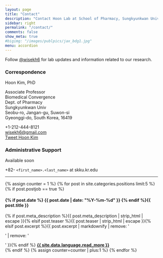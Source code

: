 ```yaml
---
layout: page
title: "Contact"
description: "Contact Hoon Lab at School of Pharmacy, Sungkyunkwan University, South Korea about available research opportunities, research collaboration, and/or correspondence related to published manuscripts. Includes mailing address, lab location, driving directions."
sidebar: right
permalink: "/contact/"
comments: false
show_meta: true
#bigimg: "/images/publpics/jax_bdg1.jpg"
menu: accordion
---
```


<i class="fa fa-twitter"></i> Follow <a href="https://twitter.com/wisekh6" title="Follow @wisekh6" alt="Follow @wisekh6">@wisekh6</a> for lab updates and information related to our research.

### Correspondence

Hoon Kim, PhD  

Associate Professor  
Biomedical Convergence    
Dept. of Pharmacy    
Sungkyunkwan Univ        
Seobu-ro, Jangan-gu, Suwon-si    
Gyeonggi-do, South Korea, 16419


<i class="fa fa-phone"></i> +1-212-444-8121  
<i class="fa fa-paper-plane"></i> <wisekh6@gmail.com>  
<i class="fa fa-twitter"></i> <a href="https://twitter.com/intent/tweet?via={{ site.owner.twitter }}&amp;hashtags=website" target="_blank" title="Tweet Hoon Kim">Tweet Hoon Kim</a>  

### Administrative Support

Available soon

<i class="fa fa-phone"></i> +82-
<i class="fa fa-paper-plane"></i> `<first_name>.<last_name>` at skku.kr.edu


<!-- Open Positions, if any, will populate here -->

<div class="row">
<div id="accordion col-sm-12"><hr class="small"></div>
<div id="accordion col-sm-12">
<div id="accordion">
  {% assign counter = 1 %}
  {% for post in site.categories.positions limit:5 %}
  {% if post.postjob == true %}
  <h4><i class="iconfont"></i> {% if post.date %}<time class="icon-calendar pr20" datetime="{{ post.date | date: "%Y-%m-%d" }}" itemprop="datePublished"> {{ post.date | date: "%Y-%m-%d" }}</time> {% endif %}{{ post.title }}</h4>
    <div>
      {% if post.meta_description %}{{ post.meta_description | strip_html | escape }}{% elsif post.teaser %}{{ post.teaser | strip_html | escape }}{% elsif post.excerpt %}{{ post.excerpt | markdownify | remove: '<p>' | remove: '</p>' }}{% endif %}
      <a href="{{ site.url }}{{ post.url }}" title="Read {{ post.title | escape_once }}"><strong>{{ site.data.language.read_more }}</strong></a>
    </div>
  {% endif %}
  {% assign counter=counter | plus:1 %}
  {% endfor %}
</div></div>
</div>

<script>
$(function() {
  $( "#accordion" ).accordion({
      heightStyle: "content"
  });
});
</script>



